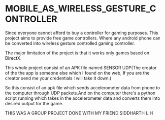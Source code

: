 # MOBILE_AS_WIRELESS_GESTURE_CONTROLLER
Since everyone cannot afford to buy a controller for gaming purposes. This project aims to provide free game controllers. Where any android 
phone can be converted into wireless gesture controlled gaming controller.

The major limitation of the project is that it works only games based on DirectX.

This whole project consist of an APK file named SENSOR UDP(The creator of the the app is someone else which I found on the web, If you are the creator send me your credentials I will take it down.)

So this consist of an apk file which sends accelerometer data from phone to the computer through UDP packets.And on the computer there's a python script running which takes in the accelerometer data and converts them into desired output for the game.

THIS WAS A GROUP PROJECT DONE WITH MY FRIEND SIDDHARTH L.H
